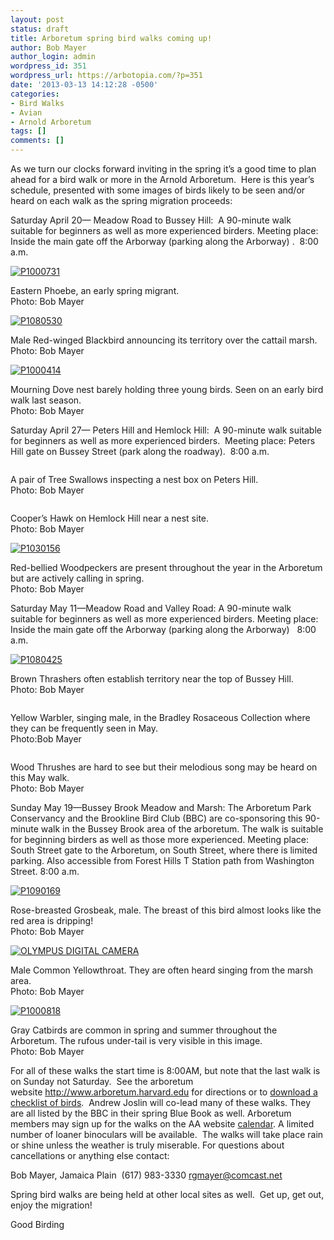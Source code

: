 ```yaml
---
layout: post
status: draft
title: Arboretum spring bird walks coming up!
author: Bob Mayer
author_login: admin
wordpress_id: 351
wordpress_url: https://arbotopia.com/?p=351
date: '2013-03-13 14:12:28 -0500'
categories:
- Bird Walks
- Avian
- Arnold Arboretum
tags: []
comments: []
---
```


<p>As we turn our clocks forward inviting in the spring it&rsquo;s a good time to plan ahead for a bird walk or more in the Arnold Arboretum.&nbsp; Here is this year&rsquo;s schedule, presented with some images of birds likely to be seen and/or heard on each walk as the spring migration proceeds:</p>


<p>Saturday April 20&mdash; Meadow Road to Bussey Hill:&nbsp; A 90-minute walk suitable for beginners as well as more experienced birders. Meeting place: Inside the main gate off the Arborway (parking along the Arborway) .&nbsp; 8:00 a.m.</p>


<p><!-- wp:image {"id":330,"linkDestination":"custom"} --></p>
 <a href="/images/2013/03/P1000731.jpg"><img src="/images/2013/03/P1000731.jpg" alt="P1000731" class="wp-image-330"/></a>


<p>Eastern Phoebe, an early spring migrant.<br>Photo: Bob Mayer</p>


<p><!-- wp:image {"id":332,"linkDestination":"custom"} --></p>
 <a href="/images/2013/03/P1080530.jpg"><img src="/images/2013/03/P1080530.jpg" alt="P1080530" class="wp-image-332"/></a>


<p>Male Red-winged Blackbird announcing its territory over the cattail marsh.<br>Photo: Bob Mayer</p>


<p><!-- wp:image {"id":333,"linkDestination":"custom"} --></p>
 <a href="/images/2013/03/P1000414.jpg"><img src="/images/2013/03/P1000414.jpg" alt="P1000414" class="wp-image-333"/></a>


<p>Mourning Dove nest barely holding three young birds. Seen on an early bird walk last season.<br>Photo: Bob Mayer</p>


<p>Saturday April 27&mdash; Peters Hill and Hemlock Hill:&nbsp; A 90-minute walk suitable for beginners as well as more experienced birders.&nbsp; Meeting place: Peters Hill gate on Bussey Street (park along the roadway).&nbsp; 8:00 a.m.</p>


<p><!-- wp:image {"id":364,"linkDestination":"custom"} --></p>
 <a href="/images/2013/03/P1180748_1.jpg"><img src="/images/2018/11/P1180748_1-1024x861.jpg" alt="" class="wp-image-364"/></a>


<p>A pair of Tree Swallows inspecting a nest box on Peters Hill.<br>Photo: Bob Mayer</p>


<p><!-- wp:image {"id":362} --></p>
 <img src="/images/2018/11/P1180773.jpg?fit=525%2C652&amp;ssl=1" alt="" class="wp-image-362"/>


<p>Cooper&rsquo;s Hawk on Hemlock Hill near a nest site.<br>Photo: Bob Mayer</p>


<p><!-- wp:image {"id":354,"linkDestination":"custom"} --></p>
 <a href="/images/2013/03/P1030156.jpg"><img src="/images/2013/03/P1030156.jpg" alt="P1030156" class="wp-image-354"/></a>


<p>Red-bellied Woodpeckers are present throughout the year in the Arboretum but are actively calling in spring.<br>Photo: Bob Mayer</p>


<p>Saturday May 11&mdash;Meadow Road and Valley Road: A 90-minute walk suitable for beginners as well as more experienced birders. Meeting place: Inside the main gate off the Arborway (parking along the Arborway)&nbsp;&nbsp; 8:00 a.m.</p>


<p><!-- wp:image {"id":337,"linkDestination":"custom"} --></p>
 <a href="/images/2013/03/P1080425.jpg"><img src="/images/2013/03/P1080425.jpg" alt="P1080425" class="wp-image-337"/></a>


<p>Brown Thrashers often establish territory near the top of Bussey Hill.<br>Photo: Bob Mayer</p>


<p><!-- wp:image {"id":121,"linkDestination":"custom"} --></p>
 <a href="/images/2013/03/P1080518_1.jpg"><img src="/images/2018/11/P1080518_1-1024x726.jpg" alt="" class="wp-image-121"/></a>


<p>Yellow Warbler, singing male, in the Bradley Rosaceous Collection where they can be frequently seen in May.<br>Photo:Bob Mayer</p>


<p><!-- wp:image {"id":365,"linkDestination":"custom"} --></p>
 <a href="/images/2013/03/P1190119.jpg"><img src="/images/2018/11/P1190119-1024x815.jpg" alt="" class="wp-image-365"/></a>


<p>Wood Thrushes are hard to see but their melodious song may be heard on this May walk.<br>Photo: Bob Mayer</p>


<p>Sunday May 19&mdash;Bussey Brook Meadow and Marsh: The Arboretum Park Conservancy and the Brookline Bird Club (BBC) are co-sponsoring this 90-minute walk in the Bussey Brook area of the arboretum. The walk is suitable for beginning birders as well as those more experienced. Meeting place: South Street gate to the Arboretum, on South Street, where there is limited parking. Also accessible from Forest Hills T Station path from Washington Street. 8:00 a.m.</p>


<p><!-- wp:image {"id":339,"linkDestination":"custom"} --></p>
 <a href="/images/2013/03/P1090169.jpg"><img src="/images/2013/03/P1090169.jpg" alt="P1090169" class="wp-image-339"/></a>


<p>Rose-breasted Grosbeak, male. The breast of this bird almost looks like the red area is dripping!<br>Photo: Bob Mayer</p>


<p><!-- wp:image {"id":342,"linkDestination":"custom"} --></p>
 <a href="/images/2013/03/P1010132.jpg"><img src="/images/2013/03/P1010132.jpg" alt="OLYMPUS DIGITAL CAMERA" class="wp-image-342"/></a>


<p>Male Common Yellowthroat. They are often heard singing from the marsh area.<br>Photo: Bob Mayer</p>


<p><!-- wp:image {"id":343,"linkDestination":"custom"} --></p>
 <a href="/images/2013/03/P1000818.jpg"><img src="/images/2013/03/P1000818.jpg" alt="P1000818" class="wp-image-343"/></a>


<p>Gray Catbirds are common in spring and summer throughout the Arboretum. The rufous under-tail is very visible in this image.<br>Photo: Bob Mayer</p>


<p>For all of these walks the start time is 8:00AM, but note that the last walk is on Sunday not Saturday.&nbsp; See the arboretum website&nbsp;<a href="http://www.arboretum.harvard.edu/" target="_blank" rel="noreferrer noopener" aria-label="For all of these walks the start time is 8:00AM, but note that the last walk is on Sunday not Saturday.&nbsp; See the arboretum website&nbsp;http://www.arboretum.harvard.edu&nbsp;for directions or to&nbsp;download a checklist of birds.&nbsp; Andrew Joslin will co-lead many of these walks. They are all listed by the BBC in their spring Blue Book as well. Arboretum members may sign up for the walks on the AA website&nbsp;calendar. A limited number of loaner binoculars will be available.&nbsp; The walks will take place rain or shine unless the weather is truly miserable. For questions about cancellations or anything else contact: (opens in a new tab)">http://www.arboretum.harvard.edu</a>&nbsp;for directions or to&nbsp;<a href="http://arboretum.harvard.edu/wp-content/uploads/BirdList-rev5-09.pdf">download a checklist of birds</a>.&nbsp; Andrew Joslin will co-lead many of these walks. They are all listed by the BBC in their spring Blue Book as well. Arboretum members may sign up for the walks on the AA website&nbsp;<a href="https://my.arboretum.harvard.edu/CalendarView.aspx">calendar</a>. A limited number of loaner binoculars will be available.&nbsp; The walks will take place rain or shine unless the weather is truly miserable. For questions about cancellations or anything else contact:</p>


<p>Bob Mayer, Jamaica Plain&nbsp; (617) 983-3330&nbsp;<a href="mailto:rgmayer@comcast.net" target="_blank" rel="noreferrer noopener">rgmayer@comcast.net</a></p>


<p>Spring bird walks are being held at other local sites as well.&nbsp; Get up, get out, enjoy the migration!</p>


<p>Good Birding</p>
